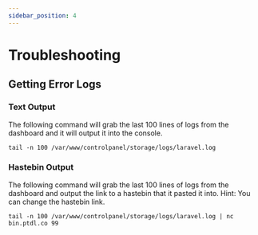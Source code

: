 ```yaml
---
sidebar_position: 4
---
```


# Troubleshooting

## Getting Error Logs

### Text Output

The following command will grab the last 100 lines of logs from the dashboard and it will output it into the console.

```
tail -n 100 /var/www/controlpanel/storage/logs/laravel.log
```

### Hastebin Output

The following command will grab the last 100 lines of logs from the dashboard and output the link to a hastebin that it pasted it into. Hint: You can change the hastebin link.

```
tail -n 100 /var/www/controlpanel/storage/logs/laravel.log | nc bin.ptdl.co 99
```
